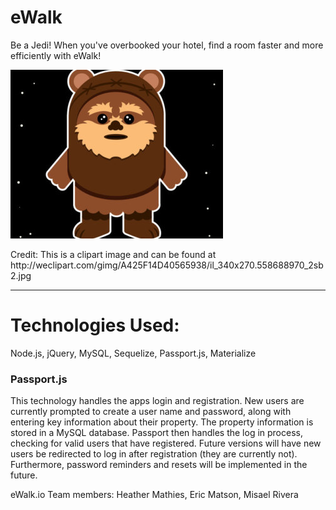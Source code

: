 <h1>eWalk</h1>
<p>Be a Jedi! When you've overbooked your hotel, find a room faster and more efficiently with eWalk!</p>

![Screenshot](public/assets/images/ewok.jpeg)
<p>Credit: This is a clipart image and can be found at http://weclipart.com/gimg/A425F14D40565938/il_340x270.558688970_2sb2.jpg</p>
<hr>
<h1>Technologies Used:</h1>
<p>Node.js, jQuery, MySQL, Sequelize, Passport.js, Materialize</p>

<h3>Passport.js</h3>

<p>This technology handles the apps login and registration.  New users are currently prompted to create a user name
and password, along with entering key information about their property.  The property information is stored in a MySQL database.  Passport then handles the log in process, checking for valid users that have registered.  Future versions will have new users be redirected to log in after registration (they are currently not).  Furthermore, password reminders and resets will be implemented in the future.</p>


<footer>eWalk.io Team members: Heather Mathies, Eric Matson, Misael Rivera</footer>
